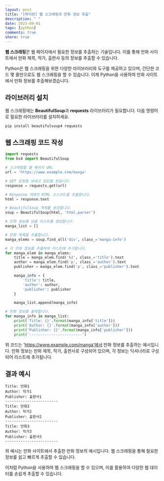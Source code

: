 ```yaml
---
layout: post
title: "[파이썬] 웹 스크래핑과 만화 정보 추출"
description: " "
date: 2023-09-01
tags: [python]
comments: true
share: true
---
```


**웹 스크래핑**은 웹 페이지에서 필요한 정보를 추출하는 기술입니다. 이를 통해 만화 사이트에서 만화 제목, 작가, 출판사 등의 정보를 추출할 수 있습니다.

Python은 웹 스크래핑을 위한 다양한 라이브러리와 도구를 제공하고 있으며, 간단한 코드 몇 줄만으로도 웹 스크래핑을 할 수 있습니다. 이제 Python을 사용하여 만화 사이트에서 만화 정보를 추출해보겠습니다.

## 라이브러리 설치
웹 스크래핑에는 **BeautifulSoup**과 **requests** 라이브러리가 필요합니다. 다음 명령어로 필요한 라이브러리를 설치하세요.

```python
pip install beautifulsoup4 requests
```

## 웹 스크래핑 코드 작성

```python
import requests
from bs4 import BeautifulSoup

# 스크래핑할 웹 페이지 URL
url = 'https://www.example.com/manga'

# GET 요청을 보내고 응답을 받습니다.
response = requests.get(url)

# Response 객체의 HTML 소스코드를 추출합니다.
html = response.text

# BeautifulSoup 객체를 생성합니다.
soup = BeautifulSoup(html, 'html.parser')

# 만화 정보를 담을 리스트를 생성합니다.
manga_list = []

# 만화 목록을 추출합니다.
manga_elems = soup.find_all('div', class_='manga-info')

# 각 만화 정보를 추출하여 리스트에 추가합니다.
for manga_elem in manga_elems:
    title = manga_elem.find('h2', class_='title').text
    author = manga_elem.find('p', class_='author').text
    publisher = manga_elem.find('p', class_='publisher').text

    manga_info = {
        'title': title,
        'author': author,
        'publisher': publisher
    }

    manga_list.append(manga_info)

# 만화 정보를 출력합니다.
for manga_info in manga_list:
    print('Title: {}'.format(manga_info['title']))
    print('Author: {}'.format(manga_info['author']))
    print('Publisher: {}'.format(manga_info['publisher']))
    print('------------------------')
```

위 코드는 'https://www.example.com/manga'에서 만화 정보를 추출하는 예시입니다. 만화 정보는 만화 제목, 작가, 출판사로 구성되어 있으며, 각 정보는 딕셔너리로 구성되어 리스트에 추가됩니다.

## 결과 예시

```
Title: 만화1
Author: 작가1
Publisher: 출판사1
------------------------
Title: 만화2
Author: 작가2
Publisher: 출판사2
------------------------
Title: 만화3
Author: 작가3
Publisher: 출판사3
------------------------
```

위 예시는 만화 사이트에서 추출한 만화 정보의 예시입니다. 웹 스크래핑을 통해 필요한 정보를 쉽고 빠르게 추출할 수 있습니다.

이처럼 Python을 사용하여 웹 스크래핑을 할 수 있으며, 이를 활용하여 다양한 웹 데이터를 손쉽게 추출할 수 있습니다.